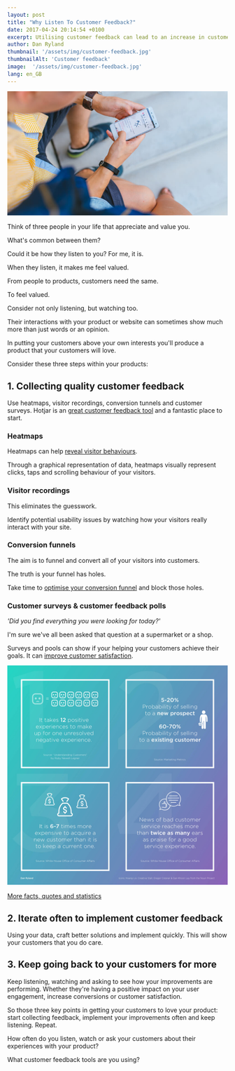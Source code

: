 ```yaml
---
layout: post
title: "Why Listen To Customer Feedback?"
date: 2017-04-24 20:14:54 +0100
excerpt: Utilising customer feedback can lead to an increase in customer satisfaction because your customer should feel valued.
author: Dan Ryland
thumbnail: '/assets/img/customer-feedback.jpg'
thumbnailAlt: 'Customer feedback'
image:  '/assets/img/customer-feedback.jpg'
lang: en_GB
---
```

![Customer feedback](/assets/img/customer-feedback.jpg)

Think of three people in your life that appreciate and value you.

What's common between them?

Could it be how they listen to you? For me, it is.

When they listen, it makes me feel valued.

From people to products, customers need the same.

To feel valued.

Consider not only listening, but watching too.

Their interactions with your product or website can sometimes show much more than just words or an opinion.

In putting your customers above your own interests you'll produce a product that your customers will love.

Consider these three steps within your products:

## 1. Collecting quality customer feedback ##
Use heatmaps, visitor recordings, conversion tunnels and customer surveys. Hotjar is an [great customer feedback tool](https://hotjar.com) and a fantastic place to start.

### Heatmaps ###
Heatmaps can help [reveal visitor behaviours](https://www.hotjar.com/heatmaps).

Through a graphical representation of data, heatmaps visually represent clicks, taps and scrolling behaviour of your visitors.

### Visitor recordings ###
This eliminates the guesswork.

Identify potential usability issues by watching how your visitors really interact with your site.

### Conversion funnels ###
The aim is to funnel and convert all of your visitors into customers.

The truth is your funnel has holes.

Take time to [optimise your conversion funnel](https://www.crazyegg.com/blog/website-conversion-funnel/) and block those holes.

### Customer surveys & customer feedback polls ###
_'Did you find everything you were looking for today?'_

I'm sure we've all been asked that question at a supermarket or a shop.

Surveys and pools can show if your helping your customers achieve their goals. It can [improve customer satisfaction](https://www.surveymonkey.com/mp/csat/).

![Customer feedback infographic by Dan Ryland](/assets/img/customer-feedback-infographic-dan-ryland.jpg)

[More facts, quotes and statistics](https://www.helpscout.net/75-customer-service-facts-quotes-statistics/)

## 2. Iterate often to implement customer feedback ##
Using your data, craft better solutions and implement quickly. This will show your customers that you do care.

## 3. Keep going back to your customers for more ##
Keep listening, watching and asking to see how your improvements are performing. Whether they're having a positive impact on your user engagement, increase conversions or customer satisfaction.

So those three key points in getting your customers to love your product: start collecting feedback, implement your improvements often and keep listening. Repeat.

How often do you listen, watch or ask your customers about their experiences with your product?

What customer feedback tools are you using?
